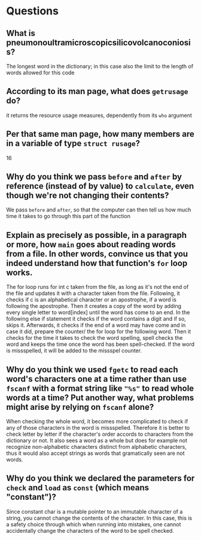 # Questions

## What is pneumonoultramicroscopicsilicovolcanoconiosis?

The longest word in the dictionary; in this case also the limit to the length of words allowed for this code

## According to its man page, what does `getrusage` do?

it returns the resource usage measures, dependently from its `who` argument

## Per that same man page, how many members are in a variable of type `struct rusage`?

16

## Why do you think we pass `before` and `after` by reference (instead of by value) to `calculate`, even though we're not changing their contents?

We pass `before` and `after`, so that the computer can then tell us how much time it takes to go through this part of the function

## Explain as precisely as possible, in a paragraph or more, how `main` goes about reading words from a file. In other words, convince us that you indeed understand how that function's `for` loop works.

The for loop runs for int c taken from the file, as long as it's not the end of the file and updates it with a character taken from the file.
Following, it checks if c is an alphabetical character or an apostrophe, if a word is following the apostrophe. Then it creates a copy of the word by
adding every single letter to word[index] until the word has come to an end.
In the following else if statement it checks if the word contains a digit and if so, skips it.
Afterwards, it checks if the end of a word may have come and in case it did, prepare the counter/ the for loop for the following word.
Then it checks for the time it takes to check the word spelling, spell checks the word and keeps the time once the word has been spell-checked.
If the word is missspelled, it will be added to the missspel counter.

## Why do you think we used `fgetc` to read each word's characters one at a time rather than use `fscanf` with a format string like `"%s"` to read whole words at a time? Put another way, what problems might arise by relying on `fscanf` alone?

When checking the whole word, it becomes more complicated to check if any of those characters in the word is missspelled. Therefore it is better to check
letter by letter if the character's order accords to characters from the dictionary or not. It also sees a word as a whole but does for example not recognize
non-alphabetic characters distinct from alphabetic characters, thus it would also accept strings as words that gramatically seen are not words.

## Why do you think we declared the parameters for `check` and `load` as `const` (which means "constant")?

Since constant char is a mutable pointer to an immutable character of a string, you cannot change the contents of the character. In this case, this is a
safety choice through which when running into mistakes, one cannot accidentally change the characters of the word to be spell checked.